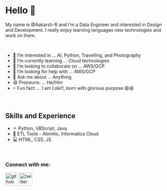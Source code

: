 
# Hello 👋
 My name is @Aakarsh-R and I'm a Data Engineer and interested in Design and Development. I really enjoy learning languages new technologies and work on them.

<br>

- 👀 I’m interested in ... AI, Python, Travelling, and Photography
- 🌱 I’m currently learning ... Cloud technologies
- 💞️ I’m looking to collaborate on ... AWS/GCP
- 🤔 I’m looking for help with ... AWS/GCP
- 💬 Ask me about ... Anything
- 😄 Pronouns: ... He/Him
- ⚡ Fun fact: ... I am Loki!!, born with glorious purpose 😄😄


<br>

## Skills and Experience
* ⚛ Python, VBScript, Java
* 📱 ETL Tools - Abinitio, Informatica Cloud
* 💻 HTML, CSS, JS

<br>

### Connect with me:

[<img src='https://cdn.jsdelivr.net/npm/simple-icons@3.0.1/icons/github.svg' alt='github' height='40'>][linkedin]   [<img src='https://cdn.jsdelivr.net/npm/simple-icons@3.0.1/icons/twitter.svg' alt='twitter' height='40'>][twitter]


[twitter]: https://twitter.com/akarshrajani
<!--[instagram]: https://instagram.com/akarshrajani-->
[linkedin]: https://www.linkedin.com/in/aakarsh-r/



  <!--<img height="180em" src="https://github-readme-stats.vercel.app/api?username=Aakarsh-R&show_icons=true&hide_border=true&&count_private=true&include_all_commits=true" />
- 📫 How to reach me: ...  [LinkedIn](https://www.linkedin.com/in/aakarsh-r/) or [Twitter](https://twitter.com/akarshrajani) -->
<!-- [<img src='https://cdn.jsdelivr.net/npm/simple-icons@3.0.1/icons/instagram.svg' alt='instagram' height='40'>](https://www.instagram.com/instagram/) -->
